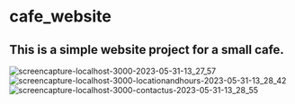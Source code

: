 # cafe_website
## This is a simple website project for a small cafe. 
![screencapture-localhost-3000-2023-05-31-13_27_57](https://github.com/karljan456/cafe_website/assets/75903246/eb5e12b2-4e01-4373-be0e-2bc788d08dcb)
![screencapture-localhost-3000-locationandhours-2023-05-31-13_28_42](https://github.com/karljan456/cafe_website/assets/75903246/07d22ad9-b015-4927-85d0-6ed42c3b1385)
![screencapture-localhost-3000-contactus-2023-05-31-13_28_55](https://github.com/karljan456/cafe_website/assets/75903246/4ce8cdd2-767e-442d-a3b4-402dd251484f)

